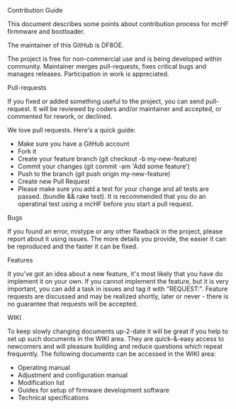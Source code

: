 Contribution Guide

This document describes some points about contribution process for mcHF firmnware and bootloader.

The maintainer of this GitHub is DF8OE.

The project is free for non-commercial use and is being developed within community. Maintainer merges pull-requests, fixes critical bugs and manages releases. Participation in work is appreciated.

Pull-requests

If you fixed or added something useful to the project, you can send pull-request. It will be reviewed by coders and/or maintainer and accepted, or commented for rework, or declined.

We love pull requests. Here's a quick guide:

- Make sure you have a GitHub account
- Fork it
- Create your feature branch (git checkout -b my-new-feature)
- Commit your changes (git commit -am 'Add some feature')
- Push to the branch (git push origin my-new-feature)
- Create new Pull Request
- Please make sure you add a test for your change and all tests are passed. (bundle && rake test). It is recommended that you do an operatinal test using a mcHF before you start a pull request.

Bugs

If you found an error, mistype or any other flawback in the project, please report about it using issues. The more details you provide, the easier it can be reproduced and the faster it can be fixed.

Features

It you've got an idea about a new feature, it's most likely that you have do implement it on your own. If you cannot implement the feature, but it is very important, you can add a task in issues and tag it with "REQUEST:". Feature requests are discussed and may be realized shortly, later or never - there is no guarantee that requests will be accepted.

WIKI

To keep slowly changing documents up-2-date it will be great if you help to set up such documents in the WIKI area. They are quick-&-easy access to newcomers and will pleasure building and reduce questions which repeat frequently. The following documents can be accessed in the WIKI area:

- Operating manual
- Adjustment and configuration manual
- Modification list
- Guides for setup of firmware development software
- Technical specifications